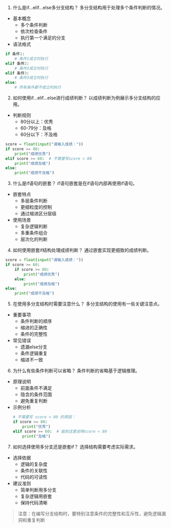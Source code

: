 1. 什么是if...elif...else多分支结构？
多分支结构用于处理多个条件判断的情况。
- 基本概念
    - 多个条件判断
    - 依次检查条件
    - 执行第一个满足的分支
- 语法格式
```python
if 条件1:
    # 条件1成立时执行
elif 条件2:
    # 条件2成立时执行
elif 条件3:
    # 条件3成立时执行
else:
    # 所有条件都不成立时执行
```

2. 如何使用if...elif...else进行成绩判断？
以成绩判断为例展示多分支结构的应用。
- 判断规则
    - 80分以上：优秀
    - 60-79分：及格
    - 60分以下：不及格
```python
score = float(input("请输入成绩："))
if score >= 80:
    print("成绩优秀")
elif score >= 60:  # 不需要写score < 80
    print("成绩及格")
else:
    print("成绩不及格")
```

3. 什么是if语句的嵌套？
if语句嵌套是在if语句内部再使用if语句。
- 嵌套特点
    - 多层条件判断
    - 更细粒度的控制
    - 通过缩进区分层级
- 使用场景
    - 复杂逻辑判断
    - 多重条件组合
    - 层次化的判断

4. 如何使用嵌套if结构处理成绩判断？
通过嵌套实现更细致的成绩判断。
```python
score = float(input("请输入成绩："))
if score >= 60:
    if score >= 80:
        print("成绩优秀")
    else:
        print("成绩及格")
else:
    print("成绩不及格")
```

5. 在使用多分支结构时需要注意什么？
多分支结构的使用有一些关键注意点。
- 重要事项
    - 条件判断的顺序
    - 缩进的正确性
    - 条件的完整性
- 常见错误
    - 遗漏else分支
    - 条件逻辑重复
    - 缩进不一致

6. 为什么有些条件判断可以省略？
条件判断的省略基于逻辑推理。
- 原理说明
    - 前面条件不满足
    - 隐含的条件范围
    - 避免重复判断
- 示例分析
    ```python
    # 不需要写 score < 80 的原因：
    if score >= 80:
        print("优秀")
    elif score >= 60:  # 能到这里说明score < 80
        print("及格")
    ```

7. 如何选择使用多分支还是嵌套if？
选择结构需要考虑实际需求。
- 选择依据
    - 逻辑的复杂度
    - 条件的关联性
    - 代码的可读性
- 建议准则
    - 简单判断用多分支
    - 复杂逻辑用嵌套
    - 保持代码清晰

> 注意：在编写分支结构时，要特别注意条件的完整性和互斥性，避免逻辑漏洞和重复判断